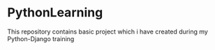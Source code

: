 # PythonLearning
This repository contains basic project which i have created during my Python-Django training
